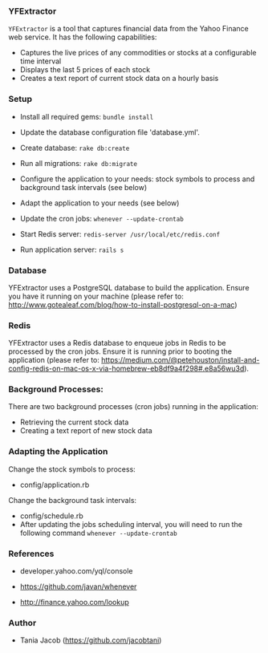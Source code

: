 ### YFExtractor
`YFExtractor` is a tool that captures financial data from the Yahoo Finance web service. It has the following capabilities:

* Captures the live prices of any commodities or stocks at a configurable time interval
* Displays the last 5 prices of each stock
* Creates a text report of current stock data on a hourly basis

### Setup 

* Install all required gems: `bundle install`

* Update the database configuration file 'database.yml'.

* Create database: `rake db:create`

* Run all migrations: `rake db:migrate`

* Configure the application to your needs: stock symbols to process and background task intervals (see below)

* Adapt the application to your needs (see below)

* Update the cron jobs: `whenever --update-crontab`

* Start Redis server: `redis-server /usr/local/etc/redis.conf`

* Run application server: `rails s`

### Database

YFExtractor uses a PostgreSQL database to build the application. Ensure you have it running on your machine (please refer to: http://www.gotealeaf.com/blog/how-to-install-postgresql-on-a-mac)

### Redis

YFExtractor uses a Redis database to enqueue jobs in Redis to be processed by the cron jobs. Ensure it is running prior to booting the application (please refer to: https://medium.com/@petehouston/install-and-config-redis-on-mac-os-x-via-homebrew-eb8df9a4f298#.e8a56wu3d).

### Background Processes:

There are two background processes (cron jobs) running in the application:  
* Retrieving the current stock data 
* Creating a text report of new stock data

### Adapting the Application

Change the stock symbols to process:
* config/application.rb

Change the background task intervals:
* config/schedule.rb 
* After updating the jobs scheduling interval, you will need to run the following command `whenever --update-crontab`

### References

* developer.yahoo.com/yql/console

* https://github.com/javan/whenever

* http://finance.yahoo.com/lookup

### Author

* Tania Jacob (https://github.com/jacobtani)